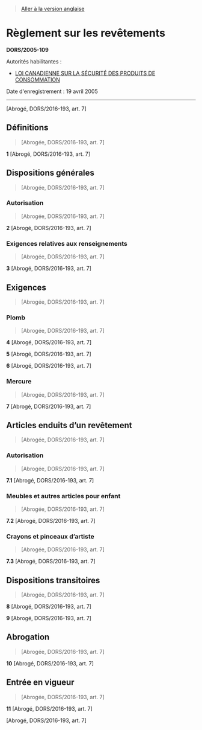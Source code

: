 > [Aller à la version anglaise](/en/Regulations/Statutory%20Orders%20and%20Regulations/2005/109.md)

# Règlement sur les revêtements

**DORS/2005-109**

Autorités habilitantes : 
- [LOI CANADIENNE SUR LA SÉCURITÉ DES PRODUITS DE CONSOMMATION](/fr/Lois/Lois%20du%20Canada/2010/ch.%2021.md)

Date d'enregistrement : 19 avril 2005

----------


[Abrogé, DORS/2016-193, art. 7]



## Définitions
> [Abrogée, DORS/2016-193, art. 7]



**1** [Abrogé, DORS/2016-193, art. 7]




## Dispositions générales
> [Abrogée, DORS/2016-193, art. 7]




### Autorisation
> [Abrogée, DORS/2016-193, art. 7]



**2** [Abrogé, DORS/2016-193, art. 7]




### Exigences relatives aux renseignements
> [Abrogée, DORS/2016-193, art. 7]



**3** [Abrogé, DORS/2016-193, art. 7]




## Exigences
> [Abrogée, DORS/2016-193, art. 7]




### Plomb
> [Abrogée, DORS/2016-193, art. 7]



**4** [Abrogé, DORS/2016-193, art. 7]



**5** [Abrogé, DORS/2016-193, art. 7]



**6** [Abrogé, DORS/2016-193, art. 7]




### Mercure
> [Abrogée, DORS/2016-193, art. 7]



**7** [Abrogé, DORS/2016-193, art. 7]




## Articles enduits d’un revêtement
> [Abrogée, DORS/2016-193, art. 7]




### Autorisation
> [Abrogée, DORS/2016-193, art. 7]



**7.1** [Abrogé, DORS/2016-193, art. 7]




### Meubles et autres articles pour enfant
> [Abrogée, DORS/2016-193, art. 7]



**7.2** [Abrogé, DORS/2016-193, art. 7]




### Crayons et pinceaux d’artiste
> [Abrogée, DORS/2016-193, art. 7]



**7.3** [Abrogé, DORS/2016-193, art. 7]




## Dispositions transitoires
> [Abrogée, DORS/2016-193, art. 7]



**8** [Abrogé, DORS/2016-193, art. 7]



**9** [Abrogé, DORS/2016-193, art. 7]




## Abrogation
> [Abrogée, DORS/2016-193, art. 7]



**10** [Abrogé, DORS/2016-193, art. 7]




## Entrée en vigueur
> [Abrogée, DORS/2016-193, art. 7]



**11** [Abrogé, DORS/2016-193, art. 7]


[Abrogé, DORS/2016-193, art. 7]


